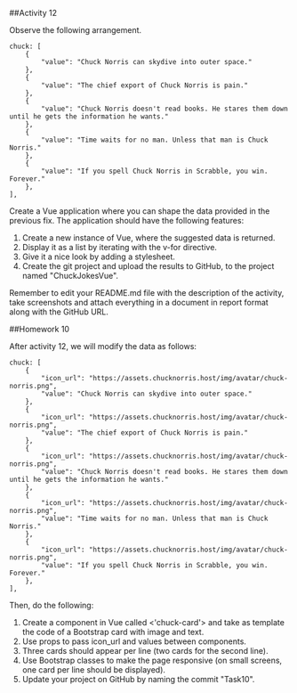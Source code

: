 ##Activity 12

Observe the following arrangement.

```
chuck: [ 
    { 
        "value": "Chuck Norris can skydive into outer space." 
    }, 
    { 
        "value": "The chief export of Chuck Norris is pain." 
    }, 
    { 
        "value": "Chuck Norris doesn't read books. He stares them down until he gets the information he wants." 
    }, 
    { 
        "value": "Time waits for no man. Unless that man is Chuck Norris." 
    }, 
    { 
        "value": "If you spell Chuck Norris in Scrabble, you win. Forever." 
    }, 
],
```

Create a Vue application where you can shape the data provided in the previous fix. The application should have the following features:

1. Create a new instance of Vue, where the suggested data is returned.
2. Display it as a list by iterating with the v-for directive.
3. Give it a nice look by adding a stylesheet.
4. Create the git project and upload the results to GitHub, to the project named "ChuckJokesVue".

Remember to edit your README.md file with the description of the activity, take screenshots and attach everything in a document in report format along with the GitHub URL.

##Homework 10

After activity 12, we will modify the data as follows:

```
chuck: [ 
    { 
        "icon_url": "https://assets.chucknorris.host/img/avatar/chuck-norris.png", 
        "value": "Chuck Norris can skydive into outer space." 
    }, 
    { 
        "icon_url": "https://assets.chucknorris.host/img/avatar/chuck-norris.png", 
        "value": "The chief export of Chuck Norris is pain." 
    }, 
    { 
        "icon_url": "https://assets.chucknorris.host/img/avatar/chuck-norris.png", 
        "value": "Chuck Norris doesn't read books. He stares them down until he gets the information he wants." 
    }, 
    { 
        "icon_url": "https://assets.chucknorris.host/img/avatar/chuck-norris.png", 
        "value": "Time waits for no man. Unless that man is Chuck Norris." 
    }, 
    { 
        "icon_url": "https://assets.chucknorris.host/img/avatar/chuck-norris.png", 
        "value": "If you spell Chuck Norris in Scrabble, you win. Forever." 
    }, 
], 
```

Then, do the following:

1. Create a component in Vue called <'chuck-card'> and take as template the code of a Bootstrap card with image and text.
2. Use props to pass icon_url and values between components.
3. Three cards should appear per line (two cards for the second line).
4. Use Bootstrap classes to make the page responsive (on small screens, one card per line should be displayed).
5. Update your project on GitHub by naming the commit "Task10".